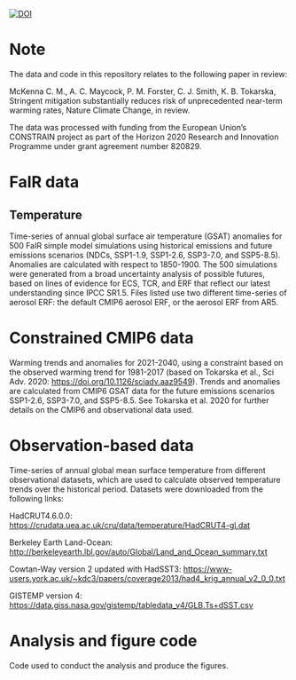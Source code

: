 [![DOI](https://zenodo.org/badge/257904489.svg)](https://zenodo.org/badge/latestdoi/257904489)

# Note

The data and code in this repository relates to the following paper in review:

McKenna C. M., A. C. Maycock, P. M. Forster, C. J. Smith, K. B. Tokarska, Stringent mitigation substantially reduces risk of unprecedented near-term warming rates, Nature Climate Change, in review.

The data was processed with funding from the European Union’s CONSTRAIN project as part of the Horizon 2020 Research and Innovation Programme under grant agreement number 820829.


# FaIR data

## Temperature
Time-series of annual global surface air temperature (GSAT) anomalies for 500 FaIR simple model simulations using historical emissions and future emissions scenarios (NDCs, SSP1-1.9, SSP1-2.6, SSP3-7.0, and SSP5-8.5). Anomalies are calculated with respect to 1850-1900. The 500 simulations were generated from a broad uncertainty analysis of possible futures, based on lines of evidence for ECS, TCR, and ERF that reflect our latest understanding since IPCC SR1.5. Files listed use two different time-series of aerosol ERF: the default CMIP6 aerosol ERF, or the aerosol ERF from AR5.


# Constrained CMIP6 data

Warming trends and anomalies for 2021-2040, using a constraint based on the observed warming trend for 1981-2017 (based on Tokarska et al., Sci Adv. 2020: https://doi.org/10.1126/sciadv.aaz9549). Trends and anomalies are calculated from CMIP6 GSAT data for the future emissions scenarios SSP1-2.6, SSP3-7.0, and SSP5-8.5. See Tokarska et al. 2020 for further details on the CMIP6 and observational data used. 


# Observation-based data

Time-series of annual global mean surface temperature from different observational datasets, which are used to calculate observed temperature trends over the historical period. Datasets were downloaded from the following links:   

HadCRUT4.6.0.0: https://crudata.uea.ac.uk/cru/data/temperature/HadCRUT4-gl.dat

Berkeley Earth Land-Ocean: http://berkeleyearth.lbl.gov/auto/Global/Land_and_Ocean_summary.txt

Cowtan-Way version 2 updated with HadSST3: https://www-users.york.ac.uk/~kdc3/papers/coverage2013/had4_krig_annual_v2_0_0.txt

GISTEMP version 4: https://data.giss.nasa.gov/gistemp/tabledata_v4/GLB.Ts+dSST.csv


# Analysis and figure code

Code used to conduct the analysis and produce the figures. 





